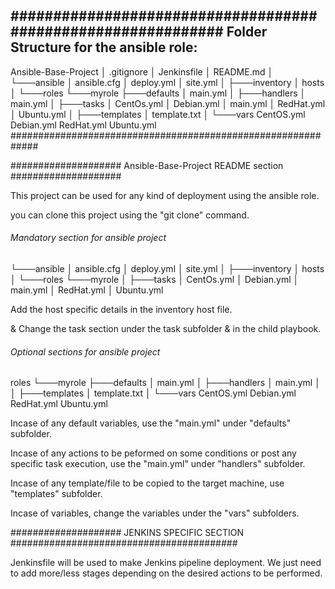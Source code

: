 #############################################################
Folder Structure for the ansible role: 
-------------------------------------------------------------

Ansible-Base-Project
│   .gitignore
│   Jenkinsfile
│   README.md
│
└───ansible
    │   ansible.cfg
    │   deploy.yml
    │   site.yml
    │
    ├───inventory
    │       hosts
    │
    └───roles
        └───myrole
            ├───defaults
            │       main.yml
            │
            ├───handlers
            │       main.yml
            │
            ├───tasks
            │       CentOs.yml
            │       Debian.yml
            │       main.yml
            │       RedHat.yml
            │       Ubuntu.yml
            │
            ├───templates
            │       template.txt
            │
            └───vars
                    CentOS.yml
                    Debian.yml
                    RedHat.yml
                    Ubuntu.yml
#############################################################



#################### Ansible-Base-Project README section ####################

This project can be used for any kind of deployment using the ansible role. 

you can clone this project using the "git clone" command. 



###### Mandatory section for ansible project  #########################

└───ansible
    │   ansible.cfg
    │   deploy.yml
    │   site.yml
    │
    ├───inventory
    │       hosts
    │
    └───roles
        └───myrole
            │
            ├───tasks
            │       CentOs.yml
            │       Debian.yml
            │       main.yml
            │       RedHat.yml
            │       Ubuntu.yml

			
Add the host specific details in the inventory host file. 

& Change the task section under the task subfolder & in the child playbook.



###### Optional sections for ansible project #########################

roles
        └───myrole
            ├───defaults
            │       main.yml
            │
            ├───handlers
            │       main.yml
            │
            │
            ├───templates
            │       template.txt
            │
            └───vars
                    CentOS.yml
                    Debian.yml
                    RedHat.yml
                    Ubuntu.yml

					
Incase of any default variables, use the "main.yml" under "defaults" subfolder. 

Incase of any actions to be peformed on some conditions or post any specific task execution, use the "main.yml" under "handlers" subfolder. 

Incase of any template/file to be copied to the target machine, use "templates" subfolder.

Incase of variables, change the variables under the "vars" subfolders.

 
#################### JENKINS SPECIFIC SECTION #########################################

Jenkinsfile will be used to make Jenkins pipeline deployment. We just need to add more/less stages depending on the desired actions to be performed.